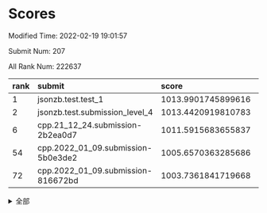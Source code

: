 # Scores

Modified Time: 2022-02-19 19:01:57

Submit Num: 207

All Rank Num: 222637

| rank |               submit               |       score        |       sigma        | pk_num |
| :--- | :--------------------------------- | :----------------- | :----------------- | :----- |
| 1    | jsonzb.test.test_1                 | 1013.9901745899616 | 0.8072382799159092 | 4301   |
| 2    | jsonzb.test.submission_level_4     | 1013.4420919810783 | 0.8006112287734506 | 4298   |
| 6    | cpp.21_12_24.submission-2b2ea0d7   | 1011.5915683655837 | 0.7885057134842978 | 4301   |
| 54   | cpp.2022_01_09.submission-5b0e3de2 | 1005.6570363285686 | 0.7141957451157631 | 4301   |
| 72   | cpp.2022_01_09.submission-816672bd | 1003.7361841719668 | 0.7123610996776865 | 4303   |


<details>
<summary>全部</summary>

| rank |                 submit                 |       score        |       sigma        | pk_num |
| :--- | :------------------------------------- | :----------------- | :----------------- | :----- |
| 1    | jsonzb.test.test_1                     | 1013.9901745899616 | 0.8072382799159092 | 4301   |
| 2    | jsonzb.test.submission_level_4         | 1013.4420919810783 | 0.8006112287734506 | 4298   |
| 3    | gobigger.level_3.submission_level_3_4  | 1012.613405626447  | 0.797383819704828  | 4302   |
| 4    | gobigger.level_3.submission_level_3_32 | 1011.8743827105781 | 0.7687386568948947 | 4301   |
| 5    | gobigger.level_3.submission_level_3_25 | 1011.7669574164746 | 0.7821758028864297 | 4299   |
| 6    | cpp.21_12_24.submission-2b2ea0d7       | 1011.5915683655837 | 0.7885057134842978 | 4301   |
| 7    | gobigger.level_3.submission_level_3_48 | 1011.2457716210308 | 0.7803207415018203 | 4298   |
| 8    | gobigger.level_3.submission_level_3_1  | 1011.2280758309175 | 0.7661925025116011 | 4309   |
| 9    | gobigger.level_3.submission_level_3_12 | 1011.102878393599  | 0.761826550524387  | 4298   |
| 10   | gobigger.level_3.submission_level_3_44 | 1011.0871202786232 | 0.7678646329114069 | 4303   |
| 11   | gobigger.level_3.submission_level_3_33 | 1011.0619076975604 | 0.7539634255352392 | 4298   |
| 12   | gobigger.level_3.submission_level_3_35 | 1011.0525550053287 | 0.7642730149310126 | 4302   |
| 13   | gobigger.level_3.submission_level_3_15 | 1010.9048704640746 | 0.7527088251127145 | 4299   |
| 14   | gobigger.level_3.submission_level_3_22 | 1010.8347189571363 | 0.7591658221724484 | 4303   |
| 15   | gobigger.level_3.submission_level_3_38 | 1010.7874064547076 | 0.74892028111703   | 4298   |
| 16   | gobigger.level_3.submission_level_3_2  | 1010.7208052571634 | 0.7781745922136286 | 4304   |
| 17   | gobigger.level_3.submission_level_3_37 | 1010.714317368089  | 0.7488784108692745 | 4304   |
| 18   | gobigger.level_3.submission_level_3_11 | 1010.6879686112717 | 0.7431641670618341 | 4299   |
| 19   | gobigger.level_3.submission_level_3_23 | 1010.6800250754782 | 0.7707391632268248 | 4306   |
| 20   | gobigger.level_3.submission_level_3_10 | 1010.5736789785234 | 0.7290568919264216 | 4307   |
| 21   | gobigger.level_3.submission_level_3_34 | 1010.5636801395073 | 0.7569174786371986 | 4302   |
| 22   | gobigger.level_3.submission_level_3_27 | 1010.5229442665214 | 0.7566707529232998 | 4301   |
| 23   | gobigger.level_3.submission_level_3_8  | 1010.3172727883176 | 0.7648882204493765 | 4304   |
| 24   | gobigger.level_3.submission_level_3_31 | 1010.2822895008487 | 0.7914781875394609 | 4304   |
| 25   | gobigger.level_3.submission_level_3_36 | 1010.2330941288219 | 0.7517431353631833 | 4305   |
| 26   | gobigger.level_3.submission_level_3_5  | 1010.2219093700294 | 0.756704119836023  | 4306   |
| 27   | gobigger.level_3.submission_level_3_0  | 1010.1746367708299 | 0.7566346405981061 | 4304   |
| 28   | gobigger.level_3.submission_level_3_40 | 1010.1148318179016 | 0.7701208001210859 | 4304   |
| 29   | gobigger.level_3.submission_level_3_47 | 1010.071302711363  | 0.7650541903773999 | 4298   |
| 30   | gobigger.level_3.submission_level_3_7  | 1010.0673733763094 | 0.7672182391694079 | 4302   |
| 31   | gobigger.level_3.submission_level_3_19 | 1010.06324972672   | 0.7881167690957167 | 4304   |
| 32   | gobigger.level_3.submission_level_3_21 | 1009.9101214900966 | 0.7476843190325247 | 4304   |
| 33   | gobigger.level_3.submission_level_3_6  | 1009.858205688556  | 0.7489330602498023 | 4302   |
| 34   | gobigger.level_3.submission_level_3_43 | 1009.7479669040856 | 0.7588928201971129 | 4303   |
| 35   | gobigger.level_3.submission_level_3_28 | 1009.740153007275  | 0.7676161996097268 | 4301   |
| 36   | gobigger.level_3.submission_level_3_29 | 1009.7247580202594 | 0.7552536456551954 | 4304   |
| 37   | gobigger.level_3.submission_level_3_39 | 1009.7010921765437 | 0.7616296714947146 | 4301   |
| 38   | gobigger.level_3.submission_level_3_13 | 1009.6387161601747 | 0.7530762965455721 | 4301   |
| 39   | gobigger.level_3.submission_level_3_9  | 1009.5386790033332 | 0.7563079169532368 | 4300   |
| 40   | gobigger.level_3.submission_level_3_42 | 1009.402918575275  | 0.7348339610919928 | 4301   |
| 41   | gobigger.level_3.submission_level_3_30 | 1009.3587761565426 | 0.7574214507198221 | 4308   |
| 42   | gobigger.level_3.submission_level_3_18 | 1009.2819422402835 | 0.7386190182965956 | 4304   |
| 43   | gobigger.level_3.submission_level_3_46 | 1009.0396573125367 | 0.7524073835884979 | 4306   |
| 44   | gobigger.level_3.submission_level_3_14 | 1009.0097763982192 | 0.7441029817870369 | 4301   |
| 45   | gobigger.level_3.submission_level_3_3  | 1008.9934163095525 | 0.7695254848997635 | 4302   |
| 46   | gobigger.level_3.submission_level_3_45 | 1008.9733121515717 | 0.7589648436474895 | 4302   |
| 47   | gobigger.level_3.submission_level_3_20 | 1008.8857920512048 | 0.7490647699852244 | 4305   |
| 48   | gobigger.level_3.submission_level_3_16 | 1008.5889232005518 | 0.7496533814418814 | 4296   |
| 49   | gobigger.level_3.submission_level_3_24 | 1008.3854411574466 | 0.7894630277207836 | 4297   |
| 50   | gobigger.level_3.submission_level_3_49 | 1008.2732631093385 | 0.739579843632088  | 4301   |
| 51   | gobigger.level_3.submission_level_3_41 | 1008.2113747619308 | 0.7531869116036152 | 4300   |
| 52   | gobigger.level_3.submission_level_3_17 | 1007.9996160105683 | 0.7335568855867025 | 4298   |
| 53   | gobigger.level_3.submission_level_3_26 | 1007.8553681948363 | 0.7416173676133783 | 4302   |
| 54   | cpp.2022_01_09.submission-5b0e3de2     | 1005.6570363285686 | 0.7141957451157631 | 4301   |
| 55   | gobigger.level_1.submission_level_1_29 | 1005.5178904235846 | 0.7243025063391361 | 4301   |
| 56   | gobigger.level_1.submission_level_1_22 | 1004.7235944085381 | 0.7281418933701251 | 4304   |
| 57   | gobigger.level_1.submission_level_1_36 | 1004.4934815768278 | 0.7188443379088895 | 4298   |
| 58   | gobigger.level_1.submission_level_1_23 | 1004.4860152328773 | 0.7207873840629271 | 4299   |
| 59   | gobigger.level_1.submission_level_1_15 | 1004.4122321530886 | 0.7224774865641149 | 4299   |
| 60   | gobigger.level_1.submission_level_1_21 | 1004.2580117856876 | 0.7123014376219785 | 4302   |
| 61   | gobigger.level_1.submission_level_1_7  | 1004.1936421517196 | 0.7129153071472388 | 4310   |
| 62   | gobigger.level_1.submission_level_1_34 | 1004.1648329145503 | 0.7323770506401727 | 4300   |
| 63   | gobigger.level_1.submission_level_1_38 | 1004.019969133172  | 0.7142944385172662 | 4303   |
| 64   | gobigger.level_1.submission_level_1_14 | 1004.0140191563054 | 0.7295338534633692 | 4302   |
| 65   | gobigger.level_1.submission_level_1_24 | 1003.979713681954  | 0.7157209275031529 | 4309   |
| 66   | gobigger.level_1.submission_level_1_44 | 1003.9384513957614 | 0.7260668488073359 | 4299   |
| 67   | gobigger.level_1.submission_level_1_48 | 1003.8998368032527 | 0.722435103519811  | 4304   |
| 68   | gobigger.level_1.submission_level_1_39 | 1003.8408219530113 | 0.705862653445876  | 4302   |
| 69   | gobigger.level_1.submission_level_1_13 | 1003.7723205906834 | 0.7162480460008032 | 4303   |
| 70   | gobigger.level_1.submission_level_1_17 | 1003.772176460549  | 0.7202196933036782 | 4300   |
| 71   | gobigger.level_1.submission_level_1_33 | 1003.7659979064272 | 0.7030492933294842 | 4302   |
| 72   | cpp.2022_01_09.submission-816672bd     | 1003.7361841719668 | 0.7123610996776865 | 4303   |
| 73   | gobigger.level_1.submission_level_1_8  | 1003.7143712342464 | 0.7070477188823103 | 4299   |
| 74   | gobigger.level_1.submission_level_1_18 | 1003.6881285579698 | 0.7123004062270658 | 4305   |
| 75   | gobigger.level_1.submission_level_1_47 | 1003.6488777423673 | 0.719759722605116  | 4304   |
| 76   | gobigger.level_1.submission_level_1_28 | 1003.5910227738101 | 0.7194976037867995 | 4303   |
| 77   | gobigger.level_1.submission_level_1_25 | 1003.566307499697  | 0.7227006695884126 | 4306   |
| 78   | gobigger.level_1.submission_level_1_6  | 1003.5334280935301 | 0.7116456411540647 | 4304   |
| 79   | gobigger.level_1.submission_level_1_40 | 1003.5050648157779 | 0.7240524320213146 | 4305   |
| 80   | gobigger.level_1.submission_level_1_35 | 1003.4612872879717 | 0.7169210877952968 | 4303   |
| 81   | gobigger.level_1.submission_level_1_30 | 1003.3991394849796 | 0.71253662082693   | 4306   |
| 82   | gobigger.level_1.submission_level_1_5  | 1003.3730311191754 | 0.7234677091348434 | 4298   |
| 83   | gobigger.level_1.submission_level_1_42 | 1003.3475510841388 | 0.7263091103325078 | 4301   |
| 84   | gobigger.level_1.submission_level_1_16 | 1003.3382720591767 | 0.712220078751897  | 4300   |
| 85   | gobigger.level_1.submission_level_1_45 | 1003.2161738194299 | 0.7157242316799902 | 4304   |
| 86   | gobigger.level_1.submission_level_1_0  | 1003.2155594916383 | 0.7220622879674473 | 4302   |
| 87   | gobigger.level_1.submission_level_1_26 | 1003.1596285926742 | 0.7144796577728808 | 4305   |
| 88   | gobigger.level_1.submission_level_1_9  | 1003.1419222090432 | 0.7169109076554893 | 4305   |
| 89   | gobigger.level_1.submission_level_1_32 | 1003.0767415322111 | 0.7081388355332291 | 4300   |
| 90   | gobigger.level_1.submission_level_1_49 | 1003.0116747623935 | 0.7085732947089555 | 4303   |
| 91   | gobigger.level_1.submission_level_1_37 | 1002.9458752568653 | 0.7101922336017504 | 4306   |
| 92   | gobigger.level_1.submission_level_1_31 | 1002.9050983637414 | 0.7192878084782548 | 4304   |
| 93   | gobigger.level_1.submission_level_1_20 | 1002.8664284871298 | 0.7047770070117996 | 4303   |
| 94   | gobigger.level_1.submission_level_1_43 | 1002.8367086027629 | 0.712367809440361  | 4295   |
| 95   | gobigger.level_1.submission_level_1_46 | 1002.8141999823094 | 0.7151529498197194 | 4300   |
| 96   | gobigger.level_1.submission_level_1_27 | 1002.6564409216428 | 0.7232873765536049 | 4305   |
| 97   | gobigger.level_1.submission_level_1_12 | 1002.5923272836966 | 0.7208571511007569 | 4305   |
| 98   | gobigger.level_1.submission_level_1_1  | 1002.58547573263   | 0.7230822552157763 | 4298   |
| 99   | gobigger.level_1.submission_level_1_2  | 1002.5392218566736 | 0.7111013186550614 | 4298   |
| 100  | gobigger.level_1.submission_level_1_3  | 1002.3231900154144 | 0.709172784084985  | 4305   |
| 101  | gobigger.level_1.submission_level_1_41 | 1002.2810795580131 | 0.7088502504627939 | 4300   |
| 102  | gobigger.level_1.submission_level_1_10 | 1002.2095208187345 | 0.7120736560881079 | 4300   |
| 103  | gobigger.level_1.submission_level_1_19 | 1002.0545011272276 | 0.7130482368620359 | 4301   |
| 104  | gobigger.level_1.submission_level_1_11 | 1001.866366302258  | 0.7136717011822292 | 4304   |
| 105  | gobigger.level_1.submission_level_1_4  | 1001.5541546426086 | 0.7164669730148108 | 4300   |
| 106  | gobigger.random.submission_random_42   | 997.1319852183218  | 0.714103972592326  | 4307   |
| 107  | gobigger.random.submission_random_40   | 997.0602195047334  | 0.7100283427099122 | 4304   |
| 108  | gobigger.random.submission_random_44   | 997.0221572966625  | 0.7033958047016069 | 4308   |
| 109  | gobigger.random.submission_random_23   | 996.9978762093264  | 0.6979981626130619 | 4302   |
| 110  | gobigger.random.submission_random_37   | 996.9776232244313  | 0.7177271734657176 | 4305   |
| 111  | gobigger.random.submission_random_21   | 996.8480986541223  | 0.6872886522373777 | 4301   |
| 112  | gobigger.random.submission_random_10   | 996.6628936400205  | 0.7092286950451965 | 4299   |
| 113  | gobigger.random.submission_random_28   | 996.6496906713427  | 0.7082702182162716 | 4304   |
| 114  | gobigger.random.submission_random_34   | 996.6446566467322  | 0.7078261214184556 | 4298   |
| 115  | gobigger.random.submission_random_36   | 996.5884391544187  | 0.7159871542401952 | 4302   |
| 116  | gobigger.random.submission_random_14   | 996.5619227878705  | 0.7084423001733281 | 4294   |
| 117  | gobigger.random.submission_random_4    | 996.5432263221949  | 0.7210678778292868 | 4300   |
| 118  | gobigger.random.submission_random_38   | 996.5083313391342  | 0.7030856321592549 | 4301   |
| 119  | gobigger.random.submission_random_5    | 996.4554748027062  | 0.7166015230830607 | 4299   |
| 120  | gobigger.random.submission_random_6    | 996.4241792720002  | 0.7121398211845771 | 4305   |
| 121  | gobigger.random.submission_random_3    | 996.4057381439093  | 0.7119455375669339 | 4299   |
| 122  | gobigger.random.submission_random_48   | 996.3053248397994  | 0.72170649388739   | 4300   |
| 123  | gobigger.random.submission_random_41   | 996.3005188974566  | 0.7127808424078373 | 4299   |
| 124  | gobigger.random.submission_random_47   | 996.299627649335   | 0.7086468607275279 | 4299   |
| 125  | gobigger.random.submission_random_17   | 996.2907520601967  | 0.6957292664073874 | 4299   |
| 126  | gobigger.random.submission_random_12   | 996.2834959532406  | 0.7141092812800179 | 4302   |
| 127  | gobigger.random.submission_random_24   | 996.229612402914   | 0.7118498482693744 | 4304   |
| 128  | gobigger.random.submission_random_25   | 996.1605440435588  | 0.7131928775684879 | 4306   |
| 129  | gobigger.random.submission_random_49   | 996.11714383794    | 0.7144351773651298 | 4305   |
| 130  | gobigger.random.submission_random_13   | 996.0260495608788  | 0.7127969881848861 | 4305   |
| 131  | gobigger.random.submission_random_2    | 995.95880561478    | 0.7144811388319491 | 4301   |
| 132  | gobigger.random.submission_random_35   | 995.9461239855291  | 0.7067154236301695 | 4305   |
| 133  | gobigger.random.submission_random_46   | 995.854735916279   | 0.7116719774302029 | 4304   |
| 134  | gobigger.random.submission_random_15   | 995.8038370309052  | 0.7133948195844925 | 4299   |
| 135  | gobigger.random.submission_random_22   | 995.6234573605448  | 0.7142246371330679 | 4302   |
| 136  | gobigger.random.submission_random_7    | 995.6229186570054  | 0.7207178421824924 | 4303   |
| 137  | gobigger.random.submission_random_16   | 995.6186031123863  | 0.7367409460000386 | 4300   |
| 138  | gobigger.random.submission_random_33   | 995.5824172766714  | 0.7145252171619921 | 4302   |
| 139  | gobigger.random.submission_random_27   | 995.5739933813585  | 0.7163043875436299 | 4305   |
| 140  | gobigger.random.submission_random_19   | 995.4840062752057  | 0.7161440648639917 | 4307   |
| 141  | gobigger.random.submission_random_31   | 995.3715200019024  | 0.699211521241883  | 4301   |
| 142  | gobigger.random.submission_random_30   | 995.3059248611363  | 0.7170256067705915 | 4302   |
| 143  | gobigger.random.submission_random_20   | 995.2670660210066  | 0.7342969831252988 | 4300   |
| 144  | gobigger.random.submission_random_9    | 995.1595846943529  | 0.7185702500617092 | 4300   |
| 145  | gobigger.random.submission_random_39   | 995.1485230943172  | 0.7255633985415896 | 4302   |
| 146  | gobigger.random.submission_random_43   | 995.1161638858914  | 0.7154344474881007 | 4300   |
| 147  | gobigger.random.submission_random_8    | 995.0732636061342  | 0.7184363274185073 | 4302   |
| 148  | gobigger.random.submission_random_18   | 995.0640483399249  | 0.7045731739700809 | 4305   |
| 149  | gobigger.random.submission_random_29   | 995.0110710179183  | 0.7197643676327912 | 4304   |
| 150  | gobigger.random.submission_random_45   | 994.9913028623536  | 0.7239914463998615 | 4305   |
| 151  | gobigger.random.submission_random_11   | 994.9632762951487  | 0.7227065160388164 | 4302   |
| 152  | gobigger.random.submission_random_0    | 994.7411191223991  | 0.7157098741735998 | 4300   |
| 153  | gobigger.random.submission_random_1    | 994.5933562310332  | 0.7192809688363091 | 4302   |
| 154  | gobigger.random.submission_random_32   | 994.419049066707   | 0.7185775389201238 | 4303   |
| 155  | gobigger.random.submission_random_26   | 993.6541389295543  | 0.7346879806989011 | 4301   |
| 156  | gobigger.level_2.submission_level_2_40 | 993.5976313329551  | 0.7314807315481882 | 4301   |
| 157  | gobigger.level_2.submission_level_2_30 | 993.5751118018783  | 0.726251837999759  | 4305   |
| 158  | gobigger.level_2.submission_level_2_37 | 993.5305086178737  | 0.7476425369093176 | 4303   |
| 159  | gobigger.level_2.submission_level_2_39 | 993.2875454320067  | 0.740254648977767  | 4299   |
| 160  | gobigger.level_2.submission_level_2_6  | 993.1750307756521  | 0.731736129446399  | 4302   |
| 161  | gobigger.level_2.submission_level_2_11 | 993.1165401792019  | 0.7283817484327576 | 4303   |
| 162  | gobigger.level_2.submission_level_2_17 | 993.0571988973813  | 0.7336521692340963 | 4309   |
| 163  | gobigger.level_2.submission_level_2_8  | 993.0175958905736  | 0.7403456276751278 | 4305   |
| 164  | gobigger.level_2.submission_level_2_28 | 992.9154494000641  | 0.732362948547824  | 4303   |
| 165  | gobigger.level_2.submission_level_2_10 | 992.8552113066216  | 0.7430838453030384 | 4305   |
| 166  | gobigger.level_2.submission_level_2_7  | 992.7657179404089  | 0.769029086845988  | 4303   |
| 167  | gobigger.level_2.submission_level_2_13 | 992.7624492059309  | 0.7258886199529752 | 4298   |
| 168  | gobigger.level_2.submission_level_2_27 | 992.6675782044864  | 0.7227868585404027 | 4305   |
| 169  | gobigger.level_2.submission_level_2_20 | 992.5576614031781  | 0.7562603589214149 | 4304   |
| 170  | gobigger.level_2.submission_level_2_24 | 992.5321443641367  | 0.742438259291745  | 4306   |
| 171  | gobigger.level_2.submission_level_2_9  | 992.4874244492494  | 0.7449360777486116 | 4304   |
| 172  | gobigger.level_2.submission_level_2_38 | 992.4028140147908  | 0.746555705641522  | 4300   |
| 173  | gobigger.level_2.submission_level_2_49 | 992.3647151253534  | 0.7228933838417468 | 4301   |
| 174  | gobigger.level_2.submission_level_2_31 | 992.3264945726296  | 0.7331607853776777 | 4298   |
| 175  | gobigger.level_2.submission_level_2_43 | 992.2857787435219  | 0.7417444312454103 | 4301   |
| 176  | gobigger.level_2.submission_level_2_2  | 992.1816378785511  | 0.7559508247799487 | 4304   |
| 177  | gobigger.level_2.submission_level_2_41 | 992.1513835978931  | 0.7352176499368142 | 4306   |
| 178  | gobigger.level_2.submission_level_2_16 | 992.0197246193916  | 0.7575665067739304 | 4301   |
| 179  | gobigger.level_2.submission_level_2_25 | 992.0181197462927  | 0.7332474868924425 | 4304   |
| 180  | gobigger.level_2.submission_level_2_47 | 991.9397401341043  | 0.7639685089485675 | 4305   |
| 181  | gobigger.level_2.submission_level_2_34 | 991.8082698385393  | 0.7401699941939691 | 4306   |
| 182  | gobigger.level_2.submission_level_2_33 | 991.7049199617923  | 0.7589438692484454 | 4300   |
| 183  | gobigger.level_2.submission_level_2_22 | 991.6591848072597  | 0.7810445197624908 | 4305   |
| 184  | gobigger.level_2.submission_level_2_15 | 991.6538952937639  | 0.7603654683748865 | 4305   |
| 185  | gobigger.level_2.submission_level_2_23 | 991.6328542794823  | 0.7372343404104372 | 4301   |
| 186  | gobigger.level_2.submission_level_2_29 | 991.60857822858    | 0.7489550887375983 | 4307   |
| 187  | gobigger.level_2.submission_level_2_35 | 991.5755038672128  | 0.7704272085195921 | 4300   |
| 188  | gobigger.level_2.submission_level_2_4  | 991.5385473026017  | 0.7466188030628732 | 4301   |
| 189  | gobigger.level_2.submission_level_2_26 | 991.4814068628824  | 0.7653843809471188 | 4302   |
| 190  | gobigger.level_2.submission_level_2_5  | 991.3861240860772  | 0.753598767064292  | 4306   |
| 191  | gobigger.level_2.submission_level_2_21 | 991.3773268199924  | 0.7436651839081804 | 4302   |
| 192  | gobigger.level_2.submission_level_2_0  | 991.3421170849389  | 0.7538510848903203 | 4302   |
| 193  | gobigger.level_2.submission_level_2_36 | 991.2674179344963  | 0.7610460206229565 | 4299   |
| 194  | gobigger.level_2.submission_level_2_46 | 991.2611669571552  | 0.7648062264569282 | 4303   |
| 195  | gobigger.level_2.submission_level_2_12 | 991.1537199926187  | 0.7536353868890677 | 4299   |
| 196  | gobigger.level_2.submission_level_2_18 | 991.127555951651   | 0.755252759612176  | 4309   |
| 197  | gobigger.level_2.submission_level_2_48 | 991.0017709917762  | 0.7654594653335145 | 4302   |
| 198  | gobigger.level_2.submission_level_2_1  | 990.837631942013   | 0.7366623098070678 | 4295   |
| 199  | gobigger.level_2.submission_level_2_42 | 990.7846927325913  | 0.7535654905879615 | 4294   |
| 200  | gobigger.level_2.submission_level_2_3  | 990.7391984948915  | 0.7709498886720144 | 4302   |
| 201  | gobigger.level_2.submission_level_2_19 | 990.7219518467028  | 0.7570359943606499 | 4303   |
| 202  | gobigger.level_2.submission_level_2_44 | 990.7097766084481  | 0.7583818681084005 | 4300   |
| 203  | gobigger.level_2.submission_level_2_32 | 990.6918898424775  | 0.7519837983730318 | 4302   |
| 204  | gobigger.level_2.submission_level_2_14 | 990.4224581265066  | 0.7587499072630701 | 4303   |
| 205  | gobigger.level_2.submission_level_2_45 | 990.4067961357048  | 0.7791994655764956 | 4298   |
| 206  | gobigger.none.submission_none_1        | 978.4611168204764  | 1.224699659604869  | 4303   |
| 207  | gobigger.none.submission_none_0        | 976.9835630314001  | 1.3507599246297568 | 4302   |

</details>